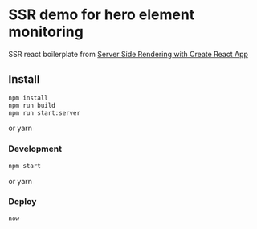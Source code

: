 SSR demo for hero element monitoring
====================================

SSR react boilerplate from [Server Side Rendering with Create React App](https://github.com/ayroblu/ssr-create-react-app-v2) 

Install
-------
```bash
npm install
npm run build
npm run start:server
```
or yarn

### Development
```bash
npm start
```
or yarn

### Deploy
```bash
now
```

